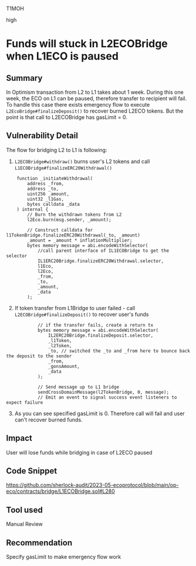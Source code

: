 T1MOH

high

# Funds will stuck in L2ECOBridge when L1ECO is paused

## Summary
In Optimism transaction from L2 to L1 takes about 1 week. During this one week, the ECO on L1 can be paused, therefore transfer to recipient will fail. To handle this case there exists emergency flow to execute `L2EcoBridge#finalizeDeposit()` to recover burned L2ECO tokens.
But the point is that call to L2ECOBridge has gasLimit = 0.

## Vulnerability Detail
The flow for bridging L2 to L1 is following:
1. `L2ECOBridge#withdraw()` burns user's L2 tokens and call `L1ECOBridge#finalizeERC20Withdrawal()`
```solidity
    function _initiateWithdrawal(
        address _from,
        address _to,
        uint256 _amount,
        uint32 _l1Gas,
        bytes calldata _data
    ) internal {
        // Burn the withdrawn tokens from L2
        l2Eco.burn(msg.sender, _amount);

        // Construct calldata for l1TokenBridge.finalizeERC20Withdrawal(_to, _amount)
        _amount = _amount * inflationMultiplier;
        bytes memory message = abi.encodeWithSelector(
            //call parent interface of IL1ECOBridge to get the selector
            IL1ERC20Bridge.finalizeERC20Withdrawal.selector,
            l1Eco,
            l2Eco,
            _from,
            _to,
            _amount,
            _data
        );
```
2. If token transfer from L1Bridge to user failed - call `L2ECOBridge#finalizeDeposit()` to recover user's funds
```solidity
            // if the transfer fails, create a return tx
            bytes memory message = abi.encodeWithSelector(
                IL2ERC20Bridge.finalizeDeposit.selector,
                _l1Token,
                _l2Token,
                _to, // switched the _to and _from here to bounce back the deposit to the sender
                _from,
                _gonsAmount,
                _data
            );

            // Send message up to L1 bridge
            sendCrossDomainMessage(l2TokenBridge, 0, message);
            // Emit an event to signal success event listeners to expect failure
```
3. As you can see specified gasLimit is 0. Therefore call will fail and user can't recover burned funds.

## Impact
User will lose funds while bridging in case of L2ECO paused

## Code Snippet
https://github.com/sherlock-audit/2023-05-ecoprotocol/blob/main/op-eco/contracts/bridge/L1ECOBridge.sol#L280

## Tool used

Manual Review

## Recommendation
Specify gasLimit to make emergency flow work
